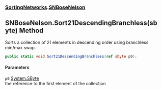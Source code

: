 ### [SortingNetworks](./SortingNetworks.md 'SortingNetworks').[SNBoseNelson](./SortingNetworks-SNBoseNelson.md 'SortingNetworks.SNBoseNelson')
## SNBoseNelson.Sort21DescendingBranchless(sbyte) Method
Sorts a collection of 21 elements in descending order using branchless min/max swap.  
```csharp
public static void Sort21DescendingBranchless(ref sbyte p0);
```
#### Parameters
<a name='SortingNetworks-SNBoseNelson-Sort21DescendingBranchless(sbyte)-p0'></a>
`p0` [System.SByte](https://docs.microsoft.com/en-us/dotnet/api/System.SByte 'System.SByte')  
the reference to the first element of the collection  
  
